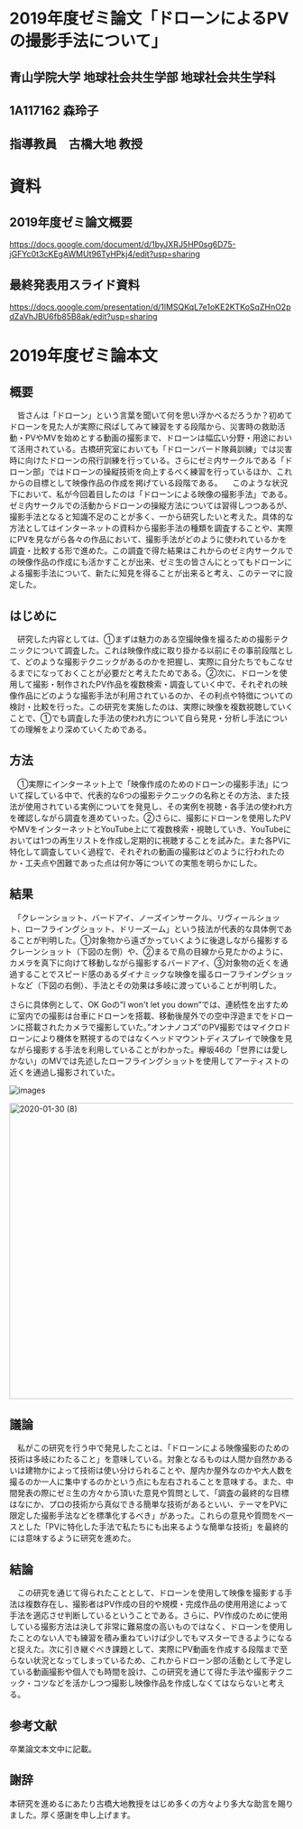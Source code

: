 # 2019年度ゼミ論文「ドローンによるPVの撮影手法について」  
## 青山学院大学 地球社会共生学部 地球社会共生学科  
## 1A117162 森玲子  
## 指導教員　古橋大地 教授  

# 資料  
## 2019年度ゼミ論文概要   

https://docs.google.com/document/d/1byJXRJ5HP0sg6D75-jGFYc0t3cKEgAWMUt96TyHPkj4/edit?usp=sharing   
## 最終発表用スライド資料  

https://docs.google.com/presentation/d/1lMSQKqL7e1oKE2KTKoSqZHnO2pdZaVhJBU6fb85B8ak/edit?usp=sharing  
# 2019年度ゼミ論本文  

## 概要  

　皆さんは「ドローン」という言葉を聞いて何を思い浮かべるだろうか？初めてドローンを見た人が実際に飛ばしてみて練習をする段階から、災害時の救助活動・PVやMVを始めとする動画の撮影まで、ドローンは幅広い分野・用途において活用されている。古橋研究室においても「ドローンバード隊員訓練」では災害時に向けたドローンの飛行訓練を行っている。さらにゼミ内サークルである「ドローン部」ではドローンの操縦技術を向上するべく練習を行っているほか、これからの目標として映像作品の作成を掲げている段階である。
　このような状況下において、私が今回着目したのは「ドローンによる映像の撮影手法」である。ゼミ内サークルでの活動からドローンの操縦方法については習得しつつあるが、撮影手法となると知識不足のことが多く、一から研究したいと考えた。具体的な方法としてはインターネットの資料から撮影手法の種類を調査することや、実際にPVを見ながら各々の作品において、撮影手法がどのように使われているかを調査・比較する形で進めた。この調査で得た結果はこれからのゼミ内サークルでの映像作品の作成にも活かすことが出来、ゼミ生の皆さんにとってもドローンによる撮影手法について、新たに知見を得ることが出来ると考え、このテーマに設定した。  
## はじめに  

　研究した内容としては、①まずは魅力のある空撮映像を撮るための撮影テクニックについて調査した。これは映像作成に取り掛かる以前にその事前段階として、どのような撮影テクニックがあるのかを把握し、実際に自分たちでもこなせるまでになっておくことが必要だと考えたためである。②次に、ドローンを使用して撮影・制作されたPV作品を複数検索・調査していく中で、それぞれの映像作品にどのような撮影手法が利用されているのか、その利点や特徴についての検討・比較を行った。この研究を実施したのは、実際に映像を複数視聴していくことで、①でも調査した手法の使われ方について自ら発見・分析し手法についての理解をより深めていくためである。  
 
## 方法  

　①実際にインターネット上で「映像作成のためのドローンの撮影手法」について探している中で、代表的な6つの撮影テクニックの名称とその方法、また技法が使用されている実例についてを発見し、その実例を視聴・各手法の使われ方を確認しながら調査を進めていった。②さらに、撮影にドローンを使用したPVやMVをインターネットとYouTube上にて複数検索・視聴していき、YouTubeにおいては1つの再生リストを作成し定期的に視聴することを試みた。また各PVに特化して調査していく過程で、それぞれの動画の撮影はどのように行われたのか・工夫点や困難であった点は何か等についての実態を明らかにした。    
 
 ## 結果  
 
　「クレーンショット、バードアイ、ノーズインサークル、リヴィールショット、ローフライングショット、ドリーズーム」という技法が代表的な具体例であることが判明した。①対象物から遠ざかっていくように後退しながら撮影するクレーンショット（下図の左側）や、②まるで鳥の目線から見たかのように、カメラを真下に向けて移動しながら撮影するバードアイ、③対象物の近くを通過することでスピード感のあるダイナミックな映像を撮るローフライングショットなど（下図の右側）、手法とその効果は多岐に渡っていることが判明した。  

 さらに具体例として、OK Goの”I won't let you down”では、連続性を出すために室内での撮影は台車にドローンを搭載、移動後屋外での空中浮遊までをドローンに搭載されたカメラで撮影していた。”オンナノコズ”のPV撮影ではマイクロドローンにより機体を黙視するのではなくヘッドマウントディスプレイで映像を見ながら撮影する手法を利用していることがわかった。欅坂46の「世界には愛しかない」のMVでは先述したローフライングショットを使用してアーティストの近くを通過し撮影されていた。    

 ![images](https://user-images.githubusercontent.com/30142882/73445328-cad36700-439d-11ea-8e64-53180aaa100f.jpeg)

<img width="525" alt="2020-01-30 (8)" src="https://user-images.githubusercontent.com/30142882/73445505-2bfb3a80-439e-11ea-903e-d217c47684b6.png">
 
 ## 議論  
 　私がこの研究を行う中で発見したことは、「ドローンによる映像撮影のための技術は多岐にわたること」を意味している。対象となるものは人間か自然かあるいは建物かによって技術は使い分けられることや、屋内か屋外なのかや大人数を撮るのか一人に集中するのかという点にも左右されることを意味する。また、中間発表の際にゼミ生の方々から頂いた意見や質問として、「調査の最終的な目標はなにか、プロの技術から真似できる簡単な技術があるといい、テーマをPVに限定した撮影手法などを標準化するべき」があった。これらの意見や質問をベースとした「PVに特化した手法で私たちにも出来るような簡単な技術」を最終的には意味するように研究を進めた。    
 
 ## 結論  
 
　この研究を通じて得られたこととして、ドローンを使用して映像を撮影する手法は複数存在し、撮影者はPV作成の目的や規模・完成作品の使用用途によって手法を適応させ判断しているということである。さらに、PV作成のために使用している撮影方法は決して非常に難易度の高いものではなく、ドローンを使用したことのない人でも練習を積み重ねていけば少しでもマスターできるようになると捉えた。次に引き継ぐべき課題として、実際にPV動画を作成する段階まで至らない状況となってしまっているため、これからドローン部の活動として予定している動画撮影や個人でも時間を設け、この研究を通じて得た手法や撮影テクニック・コツなどを活かしつつ撮影し映像作品を作成しなくてはならないと考える。

 ## 参考文献  
 
 卒業論文本文中に記載。  
 
 ## 謝辞  
 
 本研究を進めるにあたり古橋大地教授をはじめ多くの方々より多大な助言を賜りました。厚く感謝を申し上げます。  
